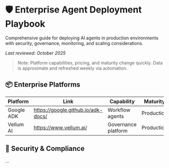 # 🛡️ Enterprise Agent Deployment Playbook

Comprehensive guide for deploying AI agents in production environments with security, governance, monitoring, and scaling considerations.

_Last reviewed: October 2025_

> Note: Platform capabilities, pricing, and maturity change quickly. Data is approximate and refreshed weekly via automation.

## 📦 Enterprise Platforms

| Platform | Link | Capability | Maturity |
|----------|------|-----------|----------|
| Google ADK | https://google.github.io/adk-docs/ | Workflow agents | Production |
| Vellum AI | https://www.vellum.ai/ | Governance platform | Production |

## 🔐 Security & Compliance
...
